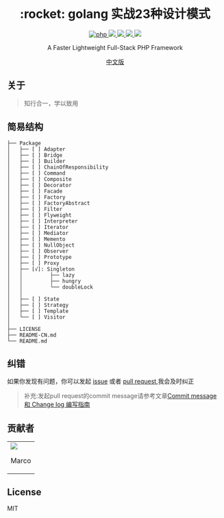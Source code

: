 <h1 align="center">:rocket: golang 实战23种设计模式 </h1>

<p align="center">
<a href="https://github.com/PuShaoWei/designPatterns-go#简易结构">
  <img src="https://img.shields.io/badge/php-done-brightgreen.svg" alt="php">
</a>
<a href="https://github.com/PuShaoWei/designPatterns-go">
    <img src="https://img.shields.io/github/issues-pr-raw/designPatterns-go/cdnjs.svg">
</a>
<a href="https://github.com/PuShaoWei/designPatterns-go">
    <img src="https://img.shields.io/codacy/grade/e27821fb6289410b8f58338c7e0bc686.svg">
</a>
<a href="https://github.com/PuShaoWei/designPatterns-go">
    <img src="https://img.shields.io/travis/rust-lang/rust.svg">
</a>
<a href="https://github.com/PuShaoWei/designPatterns-go">
    <img src="https://img.shields.io/github/license/mashape/apistatus.svg">
</a>
</p>
<p align="center"> A Faster Lightweight Full-Stack PHP Framework <p>
<p align="center"> <a href="./README-CN.md">中文版</a>　<p>

## 关于

>  知行合一，学以致用


## 简易结构
```
├── Package
│   ├── [ ] Adapter                 
│   ├── [ ] Bridge
│   ├── [ ] Builder
│   ├── [ ] ChainOfResponsibility
│   ├── [ ] Command
│   ├── [ ] Composite
│   ├── [ ] Decorator
│   ├── [ ] Facade
│   ├── [ ] Factory
│   ├── [ ] FactoryAbstract
│   ├── [ ] Filter
│   ├── [ ] Flyweight
│   ├── [ ] Interpreter
│   ├── [ ] Iterator
│   ├── [ ] Mediator
│   ├── [ ] Memento
│   ├── [ ] NullObject
│   ├── [ ] Observer
│   ├── [ ] Prototype
│   ├── [ ] Proxy
│   ├── [√]: Singleton
│   │         ├── lazy              
│   │         ├── hungry            
│   │         └── doubleLock        
│   │  
│   ├── [ ] State
│   ├── [ ] Strategy
│   ├── [ ] Template
│   └── [ ] Visitor
│     
├── LICENSE
├── README-CN.md
└── README.md
```

## 纠错

如果你发现有问题，你可以发起 [issue](https://github.com/PuShaoWei/designPatterns-go/issues) 或者 [pull request](https://github.com/PuShaoWei/designPatterns-go/pulls),我会及时纠正

> 补充:发起pull request的commit message请参考文章[Commit message 和 Change log 编写指南](http://www.ruanyifeng.com/blog/2016/01/commit_message_change_log.html)

## 贡献者
<table>
    <tbody>
        <tr>
            <td ><a href="https://github.com/luin"><img src="https://avatars2.githubusercontent.com/u/18391791?v=1" /></a>
            <p align="center">Marco</p>
            </td>
        </tr>
    </tbody>
</table>

## License

MIT
